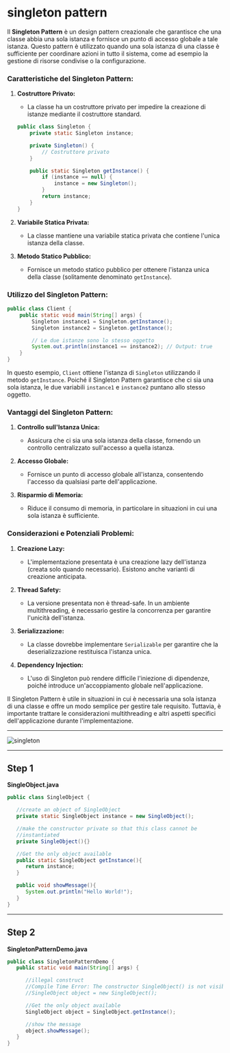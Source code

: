 # singleton pattern

Il **Singleton Pattern** è un design pattern creazionale che garantisce che una classe abbia una sola istanza e fornisce un punto di accesso globale a tale istanza. Questo pattern è utilizzato quando una sola istanza di una classe è sufficiente per coordinare azioni in tutto il sistema, come ad esempio la gestione di risorse condivise o la configurazione.

### Caratteristiche del Singleton Pattern:

1. **Costruttore Privato:**
   - La classe ha un costruttore privato per impedire la creazione di istanze mediante il costruttore standard.

    ```java
    public class Singleton {
        private static Singleton instance;

        private Singleton() {
            // Costruttore privato
        }

        public static Singleton getInstance() {
            if (instance == null) {
                instance = new Singleton();
            }
            return instance;
        }
    }
    ```

2. **Variabile Statica Privata:**
   - La classe mantiene una variabile statica privata che contiene l'unica istanza della classe.

3. **Metodo Statico Pubblico:**
   - Fornisce un metodo statico pubblico per ottenere l'istanza unica della classe (solitamente denominato `getInstance`).

### Utilizzo del Singleton Pattern:

```java
public class Client {
    public static void main(String[] args) {
        Singleton instance1 = Singleton.getInstance();
        Singleton instance2 = Singleton.getInstance();

        // Le due istanze sono lo stesso oggetto
        System.out.println(instance1 == instance2); // Output: true
    }
}
```

In questo esempio, `Client` ottiene l'istanza di `Singleton` utilizzando il metodo `getInstance`. Poiché il Singleton Pattern garantisce che ci sia una sola istanza, le due variabili `instance1` e `instance2` puntano allo stesso oggetto.

### Vantaggi del Singleton Pattern:

1. **Controllo sull'Istanza Unica:**
   - Assicura che ci sia una sola istanza della classe, fornendo un controllo centralizzato sull'accesso a quella istanza.

2. **Accesso Globale:**
   - Fornisce un punto di accesso globale all'istanza, consentendo l'accesso da qualsiasi parte dell'applicazione.

3. **Risparmio di Memoria:**
   - Riduce il consumo di memoria, in particolare in situazioni in cui una sola istanza è sufficiente.

### Considerazioni e Potenziali Problemi:

1. **Creazione Lazy:**
   - L'implementazione presentata è una creazione lazy dell'istanza (creata solo quando necessario). Esistono anche varianti di creazione anticipata.

2. **Thread Safety:**
   - La versione presentata non è thread-safe. In un ambiente multithreading, è necessario gestire la concorrenza per garantire l'unicità dell'istanza.

3. **Serializzazione:**
   - La classe dovrebbe implementare `Serializable` per garantire che la deserializzazione restituisca l'istanza unica.

4. **Dependency Injection:**
   - L'uso di Singleton può rendere difficile l'iniezione di dipendenze, poiché introduce un'accoppiamento globale nell'applicazione.

Il Singleton Pattern è utile in situazioni in cui è necessaria una sola istanza di una classe e offre un modo semplice per gestire tale requisito. Tuttavia, è importante trattare le considerazioni multithreading e altri aspetti specifici dell'applicazione durante l'implementazione.

---

![singleton](https://raw.githubusercontent.com/maboglia/CorsoJava/master/appunti/img/singleton_pattern_uml_diagram.jpg)

---

## Step 1

**SingleObject.java**

```java
public class SingleObject {

   //create an object of SingleObject
   private static SingleObject instance = new SingleObject();

   //make the constructor private so that this class cannot be
   //instantiated
   private SingleObject(){}

   //Get the only object available
   public static SingleObject getInstance(){
      return instance;
   }

   public void showMessage(){
      System.out.println("Hello World!");
   }
}
```

---

## Step 2


**SingletonPatternDemo.java**

```java
public class SingletonPatternDemo {
   public static void main(String[] args) {

      //illegal construct
      //Compile Time Error: The constructor SingleObject() is not visible
      //SingleObject object = new SingleObject();

      //Get the only object available
      SingleObject object = SingleObject.getInstance();

      //show the message
      object.showMessage();
   }
}
```


